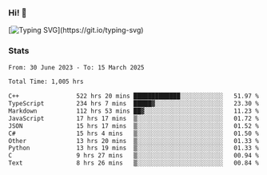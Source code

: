 ### Hi!  👋

[![Typing SVG](https://readme-typing-svg.herokuapp.com?font=Fira+Code&pause=1000&width=435&lines=Hello!+I'm+Texiwustion.)](https://git.io/typing-svg)

### Stats

<!--START_SECTION:waka-->

```txt
From: 30 June 2023 - To: 15 March 2025

Total Time: 1,005 hrs

C++                522 hrs 20 mins █████████████░░░░░░░░░░░░   51.97 %
TypeScript         234 hrs 7 mins  █████▓░░░░░░░░░░░░░░░░░░░   23.30 %
Markdown           112 hrs 53 mins ██▓░░░░░░░░░░░░░░░░░░░░░░   11.23 %
JavaScript         17 hrs 17 mins  ▒░░░░░░░░░░░░░░░░░░░░░░░░   01.72 %
JSON               15 hrs 17 mins  ▒░░░░░░░░░░░░░░░░░░░░░░░░   01.52 %
C#                 15 hrs 4 mins   ▒░░░░░░░░░░░░░░░░░░░░░░░░   01.50 %
Other              13 hrs 20 mins  ▒░░░░░░░░░░░░░░░░░░░░░░░░   01.33 %
Python             13 hrs 19 mins  ▒░░░░░░░░░░░░░░░░░░░░░░░░   01.33 %
C                  9 hrs 27 mins   ▒░░░░░░░░░░░░░░░░░░░░░░░░   00.94 %
Text               8 hrs 26 mins   ▒░░░░░░░░░░░░░░░░░░░░░░░░   00.84 %
```

<!--END_SECTION:waka-->
